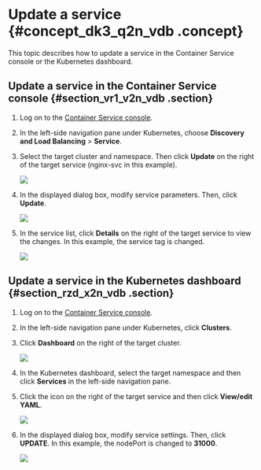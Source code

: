 # Update a service {#concept_dk3_q2n_vdb .concept}

This topic describes how to update a service in the Container Service console or the Kubernetes dashboard.

## Update a service in the Container Service console {#section_vr1_v2n_vdb .section}

1.  Log on to the [Container Service console](https://partners-intl.console.aliyun.com/#/cs).
2.  In the left-side navigation pane under Kubernetes, choose **Discovery and Load Balancing** \> **Service**.
3.  Select the target cluster and namespace. Then click **Update** on the right of the target service \(nginx-svc in this example\).

    ![](http://static-aliyun-doc.oss-cn-hangzhou.aliyuncs.com/assets/img/16666/155115897311039_en-US.png)

4.  In the displayed dialog box, modify service parameters. Then, click **Update**.

    ![](http://static-aliyun-doc.oss-cn-hangzhou.aliyuncs.com/assets/img/16666/155115897311041_en-US.png)

5.  In the service list, click **Details** on the right of the target service to view the changes. In this example, the service tag is changed.

    ![](http://static-aliyun-doc.oss-cn-hangzhou.aliyuncs.com/assets/img/16666/155115897311042_en-US.png)


## Update a service in the Kubernetes dashboard {#section_rzd_x2n_vdb .section}

1.  Log on to the [Container Service console](https://partners-intl.console.aliyun.com/#/cs).
2.  In the left-side navigation pane under Kubernetes, click **Clusters**.
3.  Click **Dashboard** on the right of the target cluster.

    ![](http://static-aliyun-doc.oss-cn-hangzhou.aliyuncs.com/assets/img/16666/155115897311043_en-US.png)

4.  In the Kubernetes dashboard, select the target namespace and then click **Services** in the left-side navigation pane.
5.  Click the icon on the right of the target service and then click **View/edit YAML**.

    ![](http://static-aliyun-doc.oss-cn-hangzhou.aliyuncs.com/assets/img/16666/155115897311044_en-US.png)

6.  In the displayed dialog box, modify service settings. Then, click **UPDATE**. In this example, the nodePort is changed to **31000**.

    ![](http://static-aliyun-doc.oss-cn-hangzhou.aliyuncs.com/assets/img/16666/155115897311045_en-US.png)


